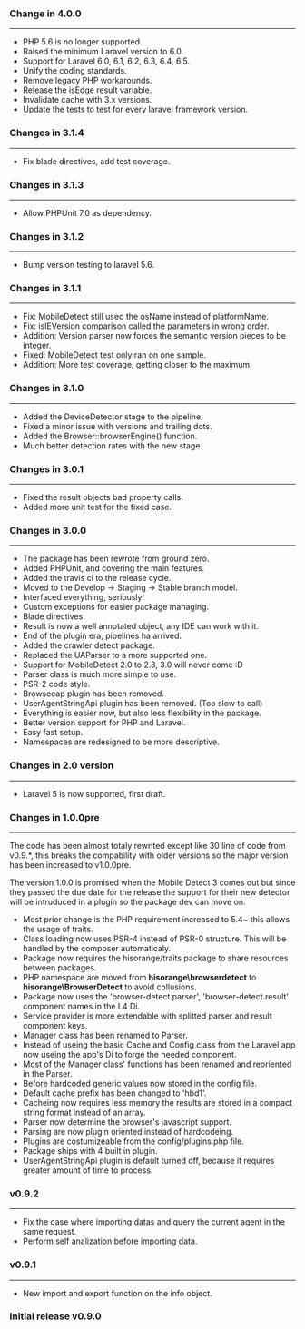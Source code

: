 ### Change in 4.0.0

---

- PHP 5.6 is no longer supported.
- Raised the minimum Laravel version to 6.0.
- Support for Laravel 6.0, 6.1, 6.2, 6.3, 6.4, 6.5.
- Unify the coding standards.
- Remove legacy PHP workarounds.
- Release the isEdge result variable.
- Invalidate cache with 3.x versions.
- Update the tests to test for every laravel framework version.

### Changes in 3.1.4

---

- Fix blade directives, add test coverage.

### Changes in 3.1.3

---

- Allow PHPUnit 7.0 as dependency.

### Changes in 3.1.2

---

- Bump version testing to laravel 5.6.

### Changes in 3.1.1

---

- Fix: MobileDetect still used the osName instead of platformName.
- Fix: isIEVersion comparison called the parameters in wrong order.
- Addition: Version parser now forces the semantic version pieces to be integer.
- Fixed: MobileDetect test only ran on one sample.
- Addition: More test coverage, getting closer to the maximum.

### Changes in 3.1.0

---

- Added the DeviceDetector stage to the pipeline.
- Fixed a minor issue with versions and trailing dots.
- Added the Browser::browserEngine() function.
- Much better detection rates with the new stage.

### Changes in 3.0.1

---

- Fixed the result objects bad property calls.
- Added more unit test for the fixed case.

### Changes in 3.0.0

---

- The package has been rewrote from ground zero.
- Added PHPUnit, and covering the main features.
- Added the travis ci to the release cycle.
- Moved to the Develop -> Staging -> Stable branch model.
- Interfaced everything, seriously!
- Custom exceptions for easier package managing.
- Blade directives.
- Result is now a well annotated object, any IDE can work with it.
- End of the plugin era, pipelines ha arrived.
- Added the crawler detect package.
- Replaced the UAParser to a more supported one.
- Support for MobileDetect 2.0 to 2.8, 3.0 will never come :D
- Parser class is much more simple to use.
- PSR-2 code style.
- Browsecap plugin has been removed.
- UserAgentStringApi plugin has been removed. (Too slow to call)
- Everything is easier now, but also less flexibility in the package.
- Better version support for PHP and Laravel.
- Easy fast setup.
- Namespaces are redesigned to be more descriptive.

### Changes in 2.0 version

---

- Laravel 5 is now supported, first draft.

### Changes in 1.0.0pre

---

The code has been almost totaly rewrited except like 30 line of code from v0.9.\*, this breaks the compability with older versions so the major version has been increased to v1.0.0pre.

The version 1.0.0 is promised when the Mobile Detect 3 comes out but since they passed the due date for the release the support for their new detector will be intruduced in a plugin so the package dev can move on.

- Most prior change is the PHP requirement increased to 5.4~ this allows the usage of traits.
- Class loading now uses PSR-4 instead of PSR-0 structure. This will be handled by the composer automaticaly.
- Package now requires the hisorange/traits package to share resources between packages.
- PHP namespace are moved from **hisorange\browserdetect** to **hisorange\BrowserDetect** to avoid collusions.
- Package now uses the 'browser-detect.parser', 'browser-detect.result' component names in the L4 Di.
- Service provider is more extendable with splitted parser and result component keys.
- Manager class has been renamed to Parser.
- Instead of useing the basic Cache and Config class from the Laravel app now useing the app's Di to forge the needed component.
- Most of the Manager class' functions has been renamed and reoriented in the Parser.
- Before hardcoded generic values now stored in the config file.
- Default cache prefix has been changed to 'hbd1'.
- Cacheing now requires less memory the results are stored in a compact string format instead of an array.
- Parser now determine the browser's javascript support.
- Parsing are now plugin oriented instead of hardcodeing.
- Plugins are costumizeable from the config/plugins.php file.
- Package ships with 4 built in plugin.
- UserAgentStringApi plugin is default turned off, because it requires greater amount of time to process.

### v0.9.2

---

- Fix the case where importing datas and query the current agent in the same request.
- Perform self analization before importing data.

### v0.9.1

---

- New import and export function on the info object.

### Initial release v0.9.0
